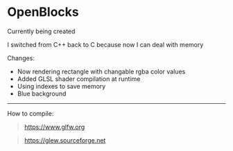 # OpenBlocks



Currently being created

I switched from C++ back to C because now I can deal with memory

Changes:
- Now rendering rectangle with changable rgba color values
- Added GLSL shader compilation at runtime
- Using indexes to save memory
- Blue background



--------------

How to compile:

>https://www.glfw.org

>https://glew.sourceforge.net


